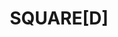 ---
layout: archive_film
permalink: en/archive/2021/short/squared

title: "SQUARE[D]"
director: Helena Gudkova
country: Ukraine
description: We are here, in this life as a hotel. Only guests for some time. <br/> Would you like to stay longer or shine fast?<br/><br/> You act as an Art but I see only trend.<br/> All this is burning into a flame which color is black and shape is square.
category: short
image_folder: images/films/archive/2021/short/squared
is_winner: false
submission_year: 2021
lang: en
---